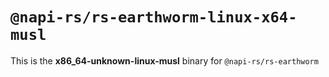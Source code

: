 # `@napi-rs/rs-earthworm-linux-x64-musl`

This is the **x86_64-unknown-linux-musl** binary for `@napi-rs/rs-earthworm`
